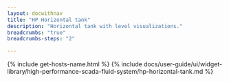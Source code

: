 ```yaml
---
layout: docwithnav
title: "HP Horizontal tank"
description: "Horizontal tank with level visualizations."
breadcrumbs: "true"
breadcrumbs-steps: "2"

---
```

{% include get-hosts-name.html %}
{% include docs/user-guide/ui/widget-library/high-performance-scada-fluid-system/hp-horizontal-tank.md %}
